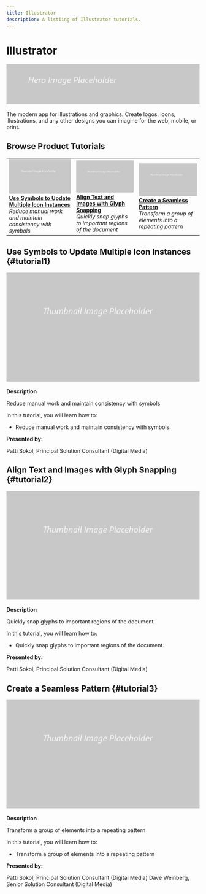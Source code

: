 ```yaml
---
title: Illustrator
description: A listiing of Illustrator tutorials.
---
```


# Illustrator

![Tutorial Hero Image](../assets/hero_placeholder.png)

The modern app for illustrations and graphics. Create logos, icons, illustrations, and any other designs you can imagine for the web, mobile, or print.

## Browse Product Tutorials

<table>
<tr>
 <td>
   <a href="illustrator.md#tutorial1">
      <img alt="Use Symbols to Update Multiple Icon Instances" src="../assets//table_placeholder.png" />
   </a>
    <div>
   <a href="illustrator.md#tutorial1"><strong>Use Symbols to Update Multiple Icon Instances</strong></a>
    </div>
    <em>Reduce manual work and maintain consistency with symbols</em>
    <br>
  </td>
  <td>
    <a href="illustrator.md#tutorial2">
        <img alt="Align Text and Images with Glyph Snapping" src="../assets/table_placeholder.png" />
    </a>
    <div>
    <a href="illustrator.md#tutorial2"><strong>Align Text and Images with Glyph Snapping</strong></a>
    </div>
    <em>Quickly snap glyphs to important regions of the document</em>
    <br>
  </td>
  <td>
    <a href="illustrator.md#tutorial3">
        <img alt="Create a Seamless Pattern" src="../assets/table_placeholder.png" />
    </a>
    <div>
    <a href="illustrator.md#tutorial3"><strong>Create a Seamless Pattern</strong></a>
    </div>
    <em>Transform a group of elements into a repeating pattern</em>
  </td>
</tr>
</table>

## Use Symbols to Update Multiple Icon Instances {#tutorial1}

![Video Hero Placeholder Image](../assets/table_placeholder.png)

**Description**

Reduce manual work and maintain consistency with symbols 

In this tutorial, you will learn how to:
* Reduce manual work and maintain consistency with symbols. 

**Presented by:**

Patti Sokol, Principal Solution Consultant (Digital Media)

## Align Text and Images with Glyph Snapping {#tutorial2}

![Video Hero Placeholder Image](../assets/table_placeholder.png)

**Description**

Quickly snap glyphs to important regions of the document

In this tutorial, you will learn how to:
* Quickly snap glyphs to important regions of the document.

**Presented by:**

Patti Sokol, Principal Solution Consultant (Digital Media)

## Create a Seamless Pattern {#tutorial3}

![Video Hero Placeholder Image](../assets/table_placeholder.png)

**Description**

Transform a group of elements into a repeating pattern

In this tutorial, you will learn how to:
* Transform a group of elements into a repeating pattern

**Presented by:**

Patti Sokol, Principal Solution Consultant (Digital Media)
Dave Weinberg, Senior Solution Consultant (Digital Media)